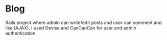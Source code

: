 <h1>Blog</h1>

Rails project where admin can write/edit posts and user can comment and like (AJAX).
I used Devise and CanCanCan for user and admin authentication.


